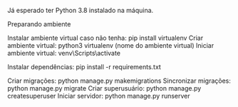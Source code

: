 Já esperado ter Python 3.8 instalado na máquina.

Preparando ambiente

Instalar ambiente virtual caso não tenha: pip install virtualenv
Criar ambiente virtual: python3 virtualenv (nome do ambiente virtual)
Iniciar ambiente virtual: venv\Scripts\activate

Instalar dependências: pip install -r requirements.txt

Criar migrações: python manage.py makemigrations
Sincronizar migrações: python manage.py migrate
Criar superusuário: python manage.py createsuperuser
Iniciar servidor: python manage.py runserver
